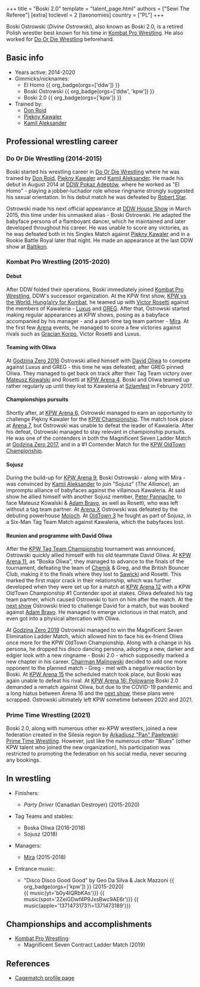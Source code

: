 +++
title = "Boski 2.0"
template = "talent_page.html"
authors = ["Sewi The Referee"]
[extra]
toclevel = 2
[taxonomies]
country = ["PL"]
+++

Boski Ostrowski (_Divine Ostrowski_), also known as Boski 2.0, is a retired Polish wrestler best known for his time in [Kombat Pro Wrestling](@/o/kpw.md). He also worked for [Do Or Die Wrestling](@/o/ddw.md) beforehand.

## Basic info

* Years active: 2014-2020
* Gimmicks/nicknames:
  - El Homo {{ org_badge(orgs=['ddw']) }}
  - Boski Ostrowski {{ org_badge(orgs=['ddw', 'kpw']) }}
  - Boski 2.0 {{ org_badge(orgs=['kpw']) }}
* Trained by:
  - [Don Roid](@/w/don-roid.md)
  - [Piękny Kawaler](@/w/piekny-kawaler.md)
  - [Kamil Aleksander](2/w/kamil-aleksander.md)

## Professional wrestling career

### Do Or Die Wrestling (2014-2015)

Boski started his wrestling career in [Do Or Die Wrestling](@/o/ddw.md) where he was trained by [Don Roid](@/w/don-roid.md), [Piękny Kawaler](@/w/piekny-kawaler.md) and [Kamil Aleksander](@/w/kamil-aleksander.md). He made his debut in August 2014 at [DDW Pokaz Adeptów](@/e/ddw/2014-08-16-ddw-pokaz-adeptow.md), where he worked as "El Homo" - playing a jobber-luchador role whose ringname strongly suggested his sexual orientation. In his debut match he was defeated by [Robert Star](@/w/robert-star.md).

Ostrowski made his next official appearance at [DDW House Show](@/e/ddw/2015-03-14-ddw-house-show-1.md) in March 2015, this time under his unmasked alias - Boski Ostrowski. He adapted the babyface persona of a flamboyant dancer, which he maintained and later developed throughout his career. He was unable to score any victories, as he was defeated both in his Singles Match against [Piękny Kawaler](@/w/piekny-kawaler.md) and in a Rookie Battle Royal later that night. He made an appearance at the last DDW show at [Baltikon](@/e/ddw/2015-07-24-ddw-baltikon.md).

### Kombat Pro Wrestling (2015-2020)

#### Debut

After DDW folded their operations, Boski immediately joined [Kombat Pro Wrestling](@/o/kpw.md), DDW's successor organization. At the KPW first show, [KPW vs the World: Hung(a)ry for Kombat](@/e/kpw/2015-11-14-kpw-vs-the-world-hungary-for-kombat.md), he teamed up with [Victor Rosetti](@/w/rosetti.md) against the members of Kawaleria - [Luxus](@/w/luxus.md) and [GREG](@/w/greg.md). After that, Ostrowski started making regular appearances at KPW shows, posing as a babyface accompanied by his manager - and a part-time tag team partner - [Mira](@/w/mira.md). At the first few [Arena][arena-1] events, he managed to score a few victories against rivals such as [Gracjan Korpo](@/w/gracjan-korpo.md), Victor Rosetti and Luxus.

#### Teaming with Oliwa

At [Godzina Zero 2016][gz16] Ostrowski allied himself with [David Oliwa](@/w/david-oliwa.md) to compete against Luxus and GREG - this time he was defeated, after GREG pinned Oliwa. They managed to get back on track after their Tag Team victory over [Mateusz Kowalski](@/w/mateusz-kakareko.md) and Rosetti at [KPW Arena 4][arena-4]. Boski and Oliwa teamed up rather regularly up until they lost to Kawaleria at [Szlamfest](@/e/kpw/2017-02-04-kpw-szlamfest.md) in February 2017.

#### Championships pursuits

Shortly after, at [KPW Arena 6][arena-6], Ostrowski managed to earn an opportunity to challenge Piękny Kawaler for the [KPW Championship](@/c/kpw-championship.md). The match took place at [Arena 7][arena-7], but Ostrowski was unable to defeat the leader of Kawaleria.
After his defeat, Ostrowski managed to stay relevant in championship pursuits. He was one of the contenders in both the Magnificent Seven Ladder Match at [Godzina Zero 2017][gz17], and in a #1 Contender Match for the [KPW OldTown Championship](@/c/kpw-old-town-championship.md).

#### Sojusz

During the build-up for [KPW Arena 9][arena-9], Boski Ostrowski - along with Mira - was convinced by [Kamil Aleksander](@/w/kamil-aleksander.md) to join "Sojusz" (_The Alliance_), an impromptu alliance of babyfaces against the villainous Kawaleria. At said show he allied himself with another Sojusz member, [Peter Pannache](@/w/peter-pannache.md), to face Mateusz Kowalski & [Adam Bravo](@/w/adam-bravo.md), as well as Rosetti, who was left without a tag team partner. At [Arena X][arena-x] Ostrowski was defeated by the debuting powerhouse [Moloch](@/w/moloch.md). At [OldTown 3](@/e/kpw/2018-07-14-kpw-oldtown-3.md) he fought as part of Sojusz, in a Six-Man Tag Team Match against Kawaleria, which the babyfaces lost.

#### Reunion and programme with David Oliwa

After the [KPW Tag Team Championship](@/c/kpw-tag-team-championship.md) tournament was announced, Ostrowski quickly allied himself with his old teammate David Oliwa. At [KPW Arena 11][arena-11], as "Boska Oliwa", they managed to advance to the finals of the tournament, defeating the team of [Chemik](@/w/chemik.md) & Greg, and the British Bouncer Club, making it to the finals where they lost to [Sawicki](@/w/sawicki.md) and Rosetti.
This marked the first major crack in their relationship, which was further developed when they were set up for a match at [KPW Arena 12][arena-12] with a KPW OldTown Championship #1 Contender spot at stakes. Oliwa defeated his tag team partner, which caused Ostrowski to turn on him after the match. At the [next show][arena-13] Ostrowski tried to challenge David for a match, but was booked against [Adam Bravo](@/w/adam-bravo.md). He managed to emerge victorious in that match, and even got into a physical altercation with Oliwa.

At [Godzina Zero 2019][gz19] Ostrowski managed to win the Magnificent Seven Elimination Ladder Match, which allowed him to face his ex-friend Oliwa once more for the KPW OldTown Championship. Along with a change in his persona, he dropped his disco dancing persona, adopting a new, darker and edgier look with a new ringname - Boski 2.0 - which supposedly marked a new chapter in his career. [Chairman Malinowski](@/w/krystian-malinowski.md) decided to add one more opponent to the planned match - Greg - met with a negative reaction by Boski. At [KPW Arena 15][arena-15] the scheduled match took place, but Boski was again unable to defeat his rival. At [KPW Arena 16: Polowanie][arena-16] Boski 2.0 demanded a rematch against Oliwa, but due to the COVID-19 pandemic and a long hiatus between Arena 16 and the [next show][arena-17], these plans were scrapped. Ostrowski ultimately left KPW sometime between 2020 and 2021.

### Prime Time Wrestling (2021)

Boski 2.0, along with numerous other ex-KPW wrestlers, joined a new federation created in the Silesia region by [Arkadiusz "Pan" Pawłowski](@/w/pan-pawlowski.md): [Prime Time Wrestling](@/o/ptw.md). However, just like the numerous other "Blues" (other KPW talent who joined the new organization), his participation was restricted to promoting the federation on his social media, never securing any bookings.

## In wrestling

* Finishers:
  - _Party Driver_ (Canadian Destroyer) (2015-2020)

* Tag Teams and stables:
  - Boska Oliwa (2016-2018)
  - Sojusz (2018)

* Managers:
  - [Mira](@/w/mira.md) (2015-2018)

* Entrance music:
  - "Disco Disco Good Good" by Geo Da Silva & Jack Mazzoni
 {{ org_badge(orgs=['kpw']) }} (2015-2020) <br>
 {{ music(yt='b0y4IQRbKAs')}}
 {{ music(spot='2ZeiGDwf4P9JxsBwc9AE6r')}}
 {{ music(apple='1371473173?i=1371473189')}}

## Championships and accomplishments

* [Kombat Pro Wrestling](@/o/kpw.md):
  - Magnificent Seven Contract Ladder Match (2019)

## References

* [Cagematch profile page](https://www.cagematch.net/?id=2&nr=19737)

[arena-1]: @/e/kpw/2016-02-27-kpw-arena-1.md
[gz16]: @/e/kpw/2016-08-13-kpw-godzina-zero-2016.md
[arena-4]: @/e/kpw/2016-11-26-kpw-arena-4-nowy-rozdzial.md
[arena-6]: @/e/kpw/2017-04-08-kpw-arena-6-selekcja.md
[arena-7]: @/e/kpw/2017-06-10-kpw-arena-7-wysoka-stawka.md
[gz17]: @/e/kpw/2017-08-12-kpw-godzina-zero-2017.md
[arena-9]: @/e/kpw/2018-03-10-kpw-arena-9-na-krawedzi.md
[arena-x]: @/e/kpw/2018-05-26-kpw-arena-x-kawaleria-vs-sojusz.md
[arena-11]: @/e/kpw/2018-11-03-kpw-arena-11-podwojne-zagrozenie.md
[arena-12]: @/e/kpw/2019-01-19-kpw-arena-12-gwiazda-polnocy.md
[arena-13]: @/e/kpw/2019-04-05-kpw-arena-13-capo-di-tutti-capi.md
[gz19]: @/e/kpw/2019-08-17-kpw-godzina-zero-2019.md
[arena-15]: @/e/kpw/2019-11-16-kpw-arena-15-swieza-krew.md
[arena-16]: @/e/kpw/2020-02-01-kpw-arena-16-polowanie.md
[arena-17]: @/e/kpw/2021-08-21-kpw-arena-17-odrodzenie.md

